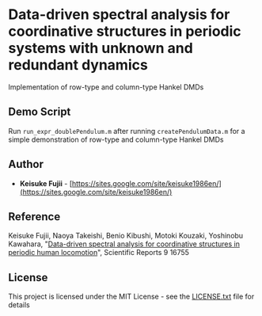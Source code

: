 # Data-driven spectral analysis for coordinative structures in periodic systems with unknown and redundant dynamics
Implementation of row-type and column-type Hankel DMDs 


## Demo Script

 
Run `run_expr_doublePendulum.m` after running `createPendulumData.m` for a simple demonstration of row-type and column-type Hankel DMDs 


## Author

*  **Keisuke Fujii** - [https://sites.google.com/site/keisuke1986en/](https://sites.google.com/site/keisuke1986en/)


## Reference 
Keisuke Fujii, Naoya Takeishi, Benio Kibushi, Motoki Kouzaki, Yoshinobu Kawahara, 
"[Data-driven spectral analysis for coordinative structures in periodic human locomotion](https://www.nature.com/articles/s41598-019-53187-1)", 
Scientific Reports 9 16755


## License

This project is licensed under the MIT License - see the [LICENSE.txt](LICENSE.txt) file for details
